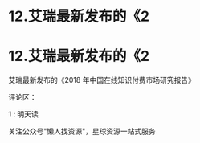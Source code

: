 # 12.艾瑞最新发布的《2

# 12.艾瑞最新发布的《2

艾瑞最新发布的《2018 年中国在线知识付费市场研究报告》

评论区：

1 : 明天读

关注公众号"懒人找资源"，星球资源一站式服务